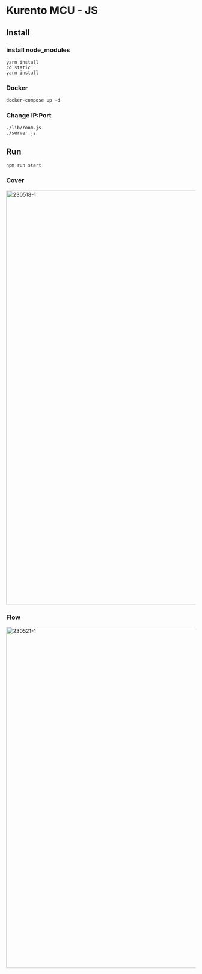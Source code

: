 # Kurento MCU - JS

## Install

### install node_modules

```
yarn install
cd static
yarn install
```

### Docker

```
docker-compose up -d
```

### Change IP:Port

```
./lib/room.js
./server.js
```

## Run

```
npm run start
```

### Cover

<img width="1102" alt="230518-1" src="https://github.com/jjunohj/MCU-JS/assets/121740394/a9597c51-26f5-4cce-a8a5-d289d972747c">

### Flow

<img width="907" alt="230521-1" src="https://github.com/jjunohj/MCU-JS/assets/121740394/02606d58-861d-4268-84a3-4dbc705bd245">
